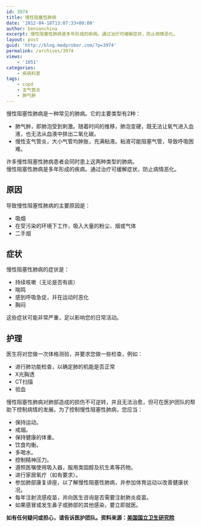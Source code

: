 ```yaml
---
id: 3974
title: 慢性阻塞性肺病
date: '2012-04-18T13:07:33+00:00'
author: bensonchina
excerpt: 慢性阻塞性肺病是多年形成的疾病。通过治疗可缓解症状，防止病情恶化。
layout: post
guid: 'http://blog.medprober.com/?p=3974'
permalink: /archives/3974
views:
    - '1051'
categories:
    - 疾病科普
tags:
    - copd
    - 支气管炎
    - 肺气肿
---
```


慢性阻塞性肺病是一种常见的肺病。它的主要类型有2种：

- 肺气肿，即肺泡受到刺激。随着时间的推移，肺泡变硬，既无法让氧气进入血液，也无法从血液中排出二氧化碳。
- 慢性支气管炎，大小气管均肿胀，充满粘液。粘液可能阻塞气管，导致呼吸困难。

许多慢性阻塞性肺病患者会同时患上这两种类型的肺病。  
慢性阻塞性肺病是多年形成的疾病。通过治疗可缓解症状，防止病情恶化。

## 原因

导致慢性阻塞性肺病的主要原因是：

- 吸烟
- 在受污染的环境下工作，吸入大量的粉尘、烟或气体
- 二手烟

## 症状

慢性阻塞性肺病的症状是：

- 持续咳嗽（无论是否有痰）
- 喘鸣
- 感到呼吸急促，并在运动时恶化
- 胸闷

这些症状可能非常严重，足以影响您的日常活动。

## 护理

医生将对您做一次体格测验，并要求您做一些检查，例如：

- 进行肺功能检查，以确定肺的机能是否正常
- X光胸透
- CT扫描
- 验血

慢性阻塞性肺病对肺部造成的损伤不可逆转，并且无法治愈，但可在医护团队的帮助下控制病情的发展。为了控制慢性阻塞性肺病，您应当：

- 保持运动。
- 戒烟。
- 保持健康的体重。
- 饮食均衡。
- 多喝水。
- 控制精神压力。
- 遵照医嘱使用吸入器，服用类固醇及抗生素等药物。
- 进行家居氧疗（如有要求）。
- 参加肺部康复讲座，以了解慢性阻塞性肺病，并参加体育运动以改善健康状况。
- 每年注射流感疫苗，并向医生咨询是否需要注射肺炎疫苗。
- 如果感冒或发生鼻子或肺部的其他感染，要立即就医。

**如有任何疑问或担心，请告诉医护团队。资料来源：[美国国立卫生研究院](http://www.nlm.nih.gov)**